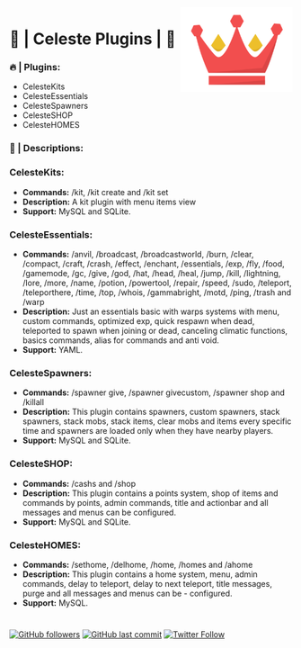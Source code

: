 <img width="200" height="150" src="Celeste.png" align=right>

# **👑 | Celeste Plugins | 👑**  
  
### 🔥 | Plugins:
- CelesteKits
- CelesteEssentials
- CelesteSpawners
- CelesteSHOP
- CelesteHOMES

### 📝 | Descriptions:
### **CelesteKits:**  
- **Commands:</b>** /kit, /kit create and /kit set
- **Description:** A kit plugin with menu items view
- **Support:** MySQL and SQLite.

### **CelesteEssentials:**  
- **Commands:</b>** /anvil, /broadcast, /broadcastworld, /burn, /clear, /compact, /craft, /crash, /effect, /enchant, /essentials, /exp, /fly, /food, /gamemode, /gc, /give, /god, /hat, /head, /heal, /jump, /kill, /lightning, /lore, /more, /name, /potion, /powertool, /repair, /speed, /sudo, /teleport, /teleporthere, /time, /top, /whois, /gammabright, /motd, /ping, /trash and /warp   
- **Description:** Just an essentials basic with warps systems with menu, custom commands, optimized exp, quick respawn when dead, teleported to spawn when joining or dead, canceling climatic functions, basics commands, alias for commands and anti void.   
- **Support:** YAML.

### **CelesteSpawners:**  
- **Commands:</b>** /spawner give, /spawner givecustom, /spawner shop and /killall
- **Description:** This plugin contains spawners, custom spawners, stack spawners, stack mobs, stack items, clear mobs and items every specific time and spawners are loaded only when they have nearby players.  
- **Support:** MySQL and SQLite.

### **CelesteSHOP:**  
- **Commands:</b>** /cashs and /shop   
- **Description:** This plugin contains a points system, shop of items and commands by points, admin commands, title and actionbar and all messages and menus can be configured. 
- **Support:** MySQL and SQLite.

### **CelesteHOMES:**  
- **Commands:** /sethome, /delhome, /home, /homes and /ahome  
- **Description:** This plugin contains a home system, menu, admin commands, delay to teleport, delay to next teleport, title messages, purge and all messages and menus can be - configured.   
- **Support:** MySQL.

#                

[![GitHub followers](https://img.shields.io/github/followers/DeserRC?label=DeserRC&style=social)](https://github.com/DeserRC/)
[![GitHub last commit](https://img.shields.io/github/last-commit/DeserRC/Celeste-Plugins?logo=github&style=social)](https://github.com/DeserRC/Celeste-Plugins/commit)
[![Twitter Follow](https://img.shields.io/twitter/follow/DeserRC?label=DeserRC)](https://twitter.com/DeserRC)
